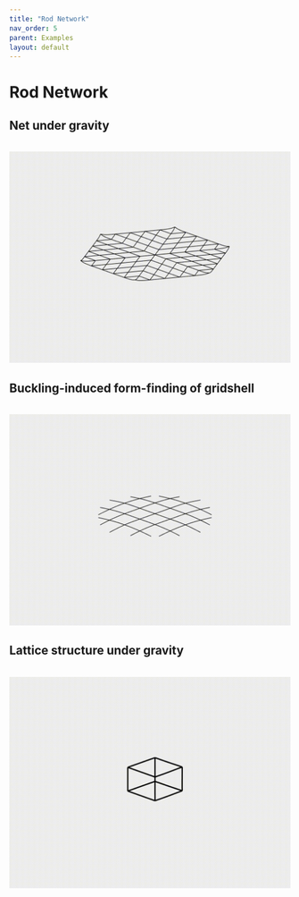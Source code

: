 ```yaml
---
title: "Rod Network"
nav_order: 5
parent: Examples
layout: default
---
```


# Rod Network

## Net under gravity
<br/><img src='../assets/videos/net_1.gif' width="600">

## Buckling-induced form-finding of gridshell
<br/><img src='../assets/videos/net_2.gif' width="600">

## Lattice structure under gravity
<br/><img src='../assets/videos/net_3.gif' width="600">

